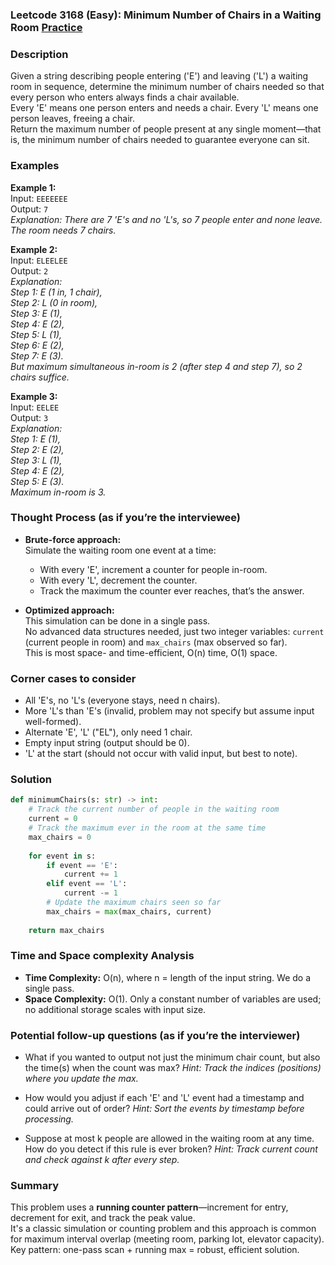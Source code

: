 ### Leetcode 3168 (Easy): Minimum Number of Chairs in a Waiting Room [Practice](https://leetcode.com/problems/minimum-number-of-chairs-in-a-waiting-room)

### Description  
Given a string describing people entering ('E') and leaving ('L') a waiting room in sequence, determine the minimum number of chairs needed so that every person who enters always finds a chair available.  
Every 'E' means one person enters and needs a chair. Every 'L' means one person leaves, freeing a chair.  
Return the maximum number of people present at any single moment—that is, the minimum number of chairs needed to guarantee everyone can sit.

### Examples  

**Example 1:**  
Input: `EEEEEEE`  
Output: `7`  
*Explanation: There are 7 'E's and no 'L's, so 7 people enter and none leave. The room needs 7 chairs.*

**Example 2:**  
Input: `ELEELEE`  
Output: `2`  
*Explanation:  
Step 1: E (1 in, 1 chair),  
Step 2: L (0 in room),  
Step 3: E (1),  
Step 4: E (2),  
Step 5: L (1),  
Step 6: E (2),  
Step 7: E (3).  
But maximum simultaneous in-room is 2 (after step 4 and step 7), so 2 chairs suffice.*

**Example 3:**  
Input: `EELEE`  
Output: `3`  
*Explanation:  
Step 1: E (1),  
Step 2: E (2),  
Step 3: L (1),  
Step 4: E (2),  
Step 5: E (3).  
Maximum in-room is 3.*

### Thought Process (as if you’re the interviewee)  
- **Brute-force approach:**  
  Simulate the waiting room one event at a time:  
  - With every 'E', increment a counter for people in-room.  
  - With every 'L', decrement the counter.  
  - Track the maximum the counter ever reaches, that’s the answer.

- **Optimized approach:**  
  This simulation can be done in a single pass.  
  No advanced data structures needed, just two integer variables: `current` (current people in room) and `max_chairs` (max observed so far).  
  This is most space- and time-efficient, O(n) time, O(1) space.

### Corner cases to consider  
- All 'E's, no 'L's (everyone stays, need n chairs).
- More 'L's than 'E's (invalid, problem may not specify but assume input well-formed).
- Alternate 'E', 'L' ("EL"), only need 1 chair.
- Empty input string (output should be 0).
- 'L' at the start (should not occur with valid input, but best to note).

### Solution

```python
def minimumChairs(s: str) -> int:
    # Track the current number of people in the waiting room
    current = 0
    # Track the maximum ever in the room at the same time
    max_chairs = 0
    
    for event in s:
        if event == 'E':
            current += 1
        elif event == 'L':
            current -= 1
        # Update the maximum chairs seen so far
        max_chairs = max(max_chairs, current)
    
    return max_chairs
```

### Time and Space complexity Analysis  

- **Time Complexity:** O(n), where n = length of the input string. We do a single pass.
- **Space Complexity:** O(1). Only a constant number of variables are used; no additional storage scales with input size.

### Potential follow-up questions (as if you’re the interviewer)  

- What if you wanted to output not just the minimum chair count, but also the time(s) when the count was max?
  *Hint: Track the indices (positions) where you update the max.*

- How would you adjust if each 'E' and 'L' event had a timestamp and could arrive out of order?
  *Hint: Sort the events by timestamp before processing.*

- Suppose at most k people are allowed in the waiting room at any time. How do you detect if this rule is ever broken?
  *Hint: Track current count and check against k after every step.*

### Summary
This problem uses a **running counter pattern**—increment for entry, decrement for exit, and track the peak value.  
It's a classic simulation or counting problem and this approach is common for maximum interval overlap (meeting room, parking lot, elevator capacity).  
Key pattern: one-pass scan + running max = robust, efficient solution.